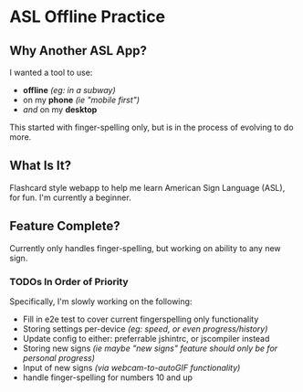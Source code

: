 # ASL Offline Practice

## Why Another ASL App?
I wanted a tool to use:
+ **offline** _(eg: in a subway)_
+ on my **phone** _(ie "mobile first")_
+ _and_ on my **desktop**

This started with finger-spelling only, but is in the process of evolving to do more.

## What Is It?
Flashcard style webapp to help me learn American Sign Language (ASL), for fun.
I'm currently a beginner.

## Feature Complete?
Currently only handles finger-spelling, but working on ability to any new sign.

### TODOs In Order of Priority
Specifically, I'm slowly working on the following:
+ Fill in e2e test to cover current fingerspelling only functionality
+ Storing settings per-device _(eg: speed, or even progress/history)_
+ Update config to either: preferrable jshintrc, or jscompiler instead
+ Storing new signs _(ie maybe "new signs" feature should only be for
  personal progress)_
+ Input of new signs _(via webcam-to-autoGIF functionality)_
+ handle finger-spelling for numbers 10 and up
